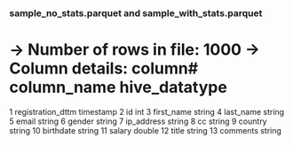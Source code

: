 ### sample_no_stats.parquet and sample_with_stats.parquet

-> Number of rows in file: 1000
-> Column details:
column#		column_name		hive_datatype
=====================================================
1		registration_dttm 	timestamp
2		id 			        int
3		first_name 		    string
4		last_name 		    string
5		email 			    string
6		gender 			    string
7		ip_address 		    string
8		cc 			        string
9		country 		    string
10		birthdate 		    string
11		salary 			    double
12		title 			    string
13		comments 		    string
